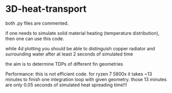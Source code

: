 # 3D-heat-transport


both .py files are commented.

if one needs to simulate solid material heating (temperature distribution), then one can use this code.


while 4d plotting you should be able to distinguish copper radiator and surrounding water after at least 2 seconds of simulated time


the aim is to determine TDPs of different fin geometries

Performance: this is not efficient code. for ryzen 7 5800x it takes ~13 minutes to finish one integration loop with given geometry. those 13 minutes are only 0.05 seconds of simulated heat spreading time!!!
